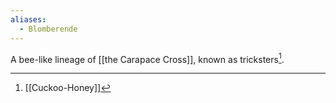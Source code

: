 ```yaml
---
aliases:
  - Blomberende
---
```

A bee-like lineage of [[the Carapace Cross]], known as tricksters[^1].

[^1]: [[Cuckoo-Honey]]